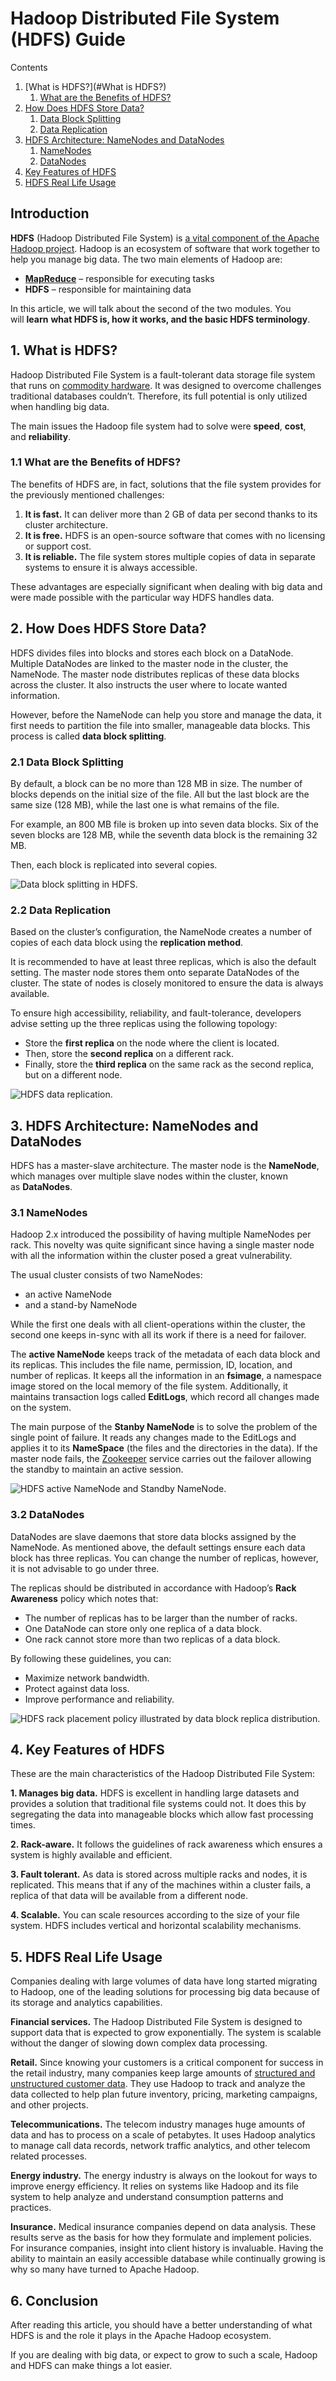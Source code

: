 # Hadoop Distributed File System (HDFS) Guide

Contents

1. [What is HDFS?](#What is HDFS?)
   1. [What are the Benefits of HDFS?](https://phoenixnap.com/kb/what-is-hdfs#ftoc-heading-2)
2. [How Does HDFS Store Data?](https://phoenixnap.com/kb/what-is-hdfs#ftoc-heading-3)
   1. [Data Block Splitting](https://phoenixnap.com/kb/what-is-hdfs#ftoc-heading-4)
   2. [Data Replication](https://phoenixnap.com/kb/what-is-hdfs#ftoc-heading-5)
3. [HDFS Architecture: NameNodes and DataNodes](https://phoenixnap.com/kb/what-is-hdfs#ftoc-heading-6)
   1. [NameNodes](https://phoenixnap.com/kb/what-is-hdfs#ftoc-heading-7)
   2. [DataNodes](https://phoenixnap.com/kb/what-is-hdfs#ftoc-heading-8)
4. [Key Features of HDFS](https://phoenixnap.com/kb/what-is-hdfs#ftoc-heading-9)
5. [HDFS Real Life Usage](https://phoenixnap.com/kb/what-is-hdfs#ftoc-heading-10)



## Introduction

**HDFS** (Hadoop Distributed File System) is [a vital component of the Apache Hadoop project](https://phoenixnap.com/kb/apache-hadoop-architecture-explained). Hadoop is an ecosystem of software that work together to help you manage big data. The two main elements of Hadoop are:

- [**MapReduce**](https://phoenixnap.com/kb/hadoop-mapreduce) – responsible for executing tasks
- **HDFS** – responsible for maintaining data

In this article, we will talk about the second of the two modules. You will **learn** **what HDFS is, how it works, and the basic HDFS terminology**.



## 1. What is HDFS?

Hadoop Distributed File System is a fault-tolerant data storage file system that runs on [commodity hardware](https://phoenixnap.com/glossary/commodity-hardware). It was designed to overcome challenges traditional databases couldn’t. Therefore, its full potential is only utilized when handling big data.

The main issues the Hadoop file system had to solve were **speed**, **cost**, and **reliability**.

### 1.1 What are the Benefits of HDFS?

The benefits of HDFS are, in fact, solutions that the file system provides for the previously mentioned challenges:

1. **It is fast.** It can deliver more than 2 GB of data per second thanks to its cluster architecture.
2. **It is free.** HDFS is an open-source software that comes with no licensing or support cost.
3. **It is reliable.** The file system stores multiple copies of data in separate systems to ensure it is always accessible.

These advantages are especially significant when dealing with big data and were made possible with the particular way HDFS handles data.

## 2. How Does HDFS Store Data?

HDFS divides files into blocks and stores each block on a DataNode. Multiple DataNodes are linked to the master node in the cluster, the NameNode. The master node distributes replicas of these data blocks across the cluster. It also instructs the user where to locate wanted information.

However, before the NameNode can help you store and manage the data, it first needs to partition the file into smaller, manageable data blocks. This process is called **data block splitting**.

### 2.1 Data Block Splitting

By default, a block can be no more than 128 MB in size. The number of blocks depends on the initial size of the file. All but the last block are the same size (128 MB), while the last one is what remains of the file.

For example, an 800 MB file is broken up into seven data blocks. Six of the seven blocks are 128 MB, while the seventh data block is the remaining 32 MB.

Then, each block is replicated into several copies.

![Data block splitting in HDFS.](https://phoenixnap.com/kb/wp-content/uploads/2021/04/data-block-splitting-in-hdfs.png)

### 2.2 Data Replication

Based on the cluster’s configuration, the NameNode creates a number of copies of each data block using the **replication method**.

It is recommended to have at least three replicas, which is also the default setting. The master node stores them onto separate DataNodes of the cluster. The state of nodes is closely monitored to ensure the data is always available.

To ensure high accessibility, reliability, and fault-tolerance, developers advise setting up the three replicas using the following topology:

- Store the **first replica** on the node where the client is located.
- Then, store the **second replica** on a different rack.
- Finally, store the **third replica** on the same rack as the second replica, but on a different node.

![HDFS data replication.](https://phoenixnap.com/kb/wp-content/uploads/2021/04/hdfs-data-replication.png)

## 3. HDFS Architecture: NameNodes and DataNodes

HDFS has a master-slave architecture. The master node is the **NameNode**, which manages over multiple slave nodes within the cluster, known as **DataNodes**.

### 3.1 NameNodes

Hadoop 2.x introduced the possibility of having multiple NameNodes per rack. This novelty was quite significant since having a single master node with all the information within the cluster posed a great vulnerability.

The usual cluster consists of two NameNodes:

- an active NameNode
- and a stand-by NameNode

While the first one deals with all client-operations within the cluster, the second one keeps in-sync with all its work if there is a need for failover.

The **active NameNode** keeps track of the metadata of each data block and its replicas. This includes the file name, permission, ID, location, and number of replicas. It keeps all the information in an **fsimage**, a namespace image stored on the local memory of the file system. Additionally, it maintains transaction logs called **EditLogs**, which record all changes made on the system.

The main purpose of the **Stanby NameNode** is to solve the problem of the single point of failure. It reads any changes made to the EditLogs and applies it to its **NameSpace** (the files and the directories in the data). If the master node fails, the [Zookeeper](https://phoenixnap.com/kb/install-apache-zookeeper) service carries out the failover allowing the standby to maintain an active session.

![HDFS active NameNode and Standby NameNode.](https://phoenixnap.com/kb/wp-content/uploads/2021/04/namenode-and-standby.png)

### 3.2 DataNodes

DataNodes are slave daemons that store data blocks assigned by the NameNode. As mentioned above, the default settings ensure each data block has three replicas. You can change the number of replicas, however, it is not advisable to go under three.

The replicas should be distributed in accordance with Hadoop’s **Rack Awareness** policy which notes that:

- The number of replicas has to be larger than the number of racks.
- One DataNode can store only one replica of a data block.
- One rack cannot store more than two replicas of a data block.

By following these guidelines, you can:

- Maximize network bandwidth.
- Protect against data loss.
- Improve performance and reliability.

![HDFS rack placement policy illustrated by data block replica distribution.](https://phoenixnap.com/kb/wp-content/uploads/2021/04/rack-placmement-policy-hdfs-e1597777931262.png)

## 4. Key Features of HDFS

These are the main characteristics of the Hadoop Distributed File System:

**1. Manages big data.** HDFS is excellent in handling large datasets and provides a solution that traditional file systems could not. It does this by segregating the data into manageable blocks which allow fast processing times.

**2. Rack-aware.** It follows the guidelines of rack awareness which ensures a system is highly available and efficient.

**3. Fault tolerant.** As data is stored across multiple racks and nodes, it is replicated. This means that if any of the machines within a cluster fails, a replica of that data will be available from a different node.

**4. Scalable.** You can scale resources according to the size of your file system. HDFS includes vertical and horizontal scalability mechanisms.

## 5. HDFS Real Life Usage

Companies dealing with large volumes of data have long started migrating to Hadoop, one of the leading solutions for processing big data because of its storage and analytics capabilities.

**Financial services.** The Hadoop Distributed File System is designed to support data that is expected to grow exponentially. The system is scalable without the danger of slowing down complex data processing.

**Retail.** Since knowing your customers is a critical component for success in the retail industry, many companies keep large amounts of [structured and unstructured customer data](https://phoenixnap.com/kb/structured-vs-unstructured-data). They use Hadoop to track and analyze the data collected to help plan future inventory, pricing, marketing campaigns, and other projects.

**Telecommunications.** The telecom industry manages huge amounts of data and has to process on a scale of petabytes. It uses Hadoop analytics to manage call data records, network traffic analytics, and other telecom related processes.

**Energy industry.** The energy industry is always on the lookout for ways to improve energy efficiency. It relies on systems like Hadoop and its file system to help analyze and understand consumption patterns and practices.

**Insurance.** Medical insurance companies depend on data analysis. These results serve as the basis for how they formulate and implement policies. For insurance companies, insight into client history is invaluable. Having the ability to maintain an easily accessible database while continually growing is why so many have turned to Apache Hadoop.

## 6. Conclusion

After reading this article, you should have a better understanding of what HDFS is and the role it plays in the Apache Hadoop ecosystem.

If you are dealing with big data, or expect to grow to such a scale, Hadoop and HDFS can make things a lot easier.


